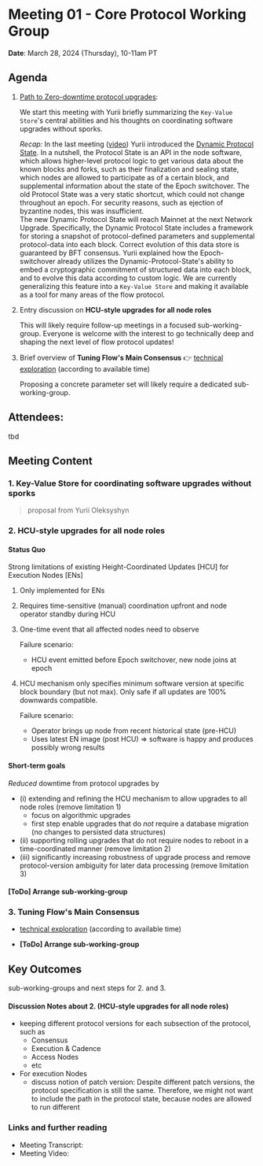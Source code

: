 # Meeting 01 - Core Protocol Working Group

**Date**: March 28, 2024 (Thursday), 10-11am PT

## Agenda 
1. [Path to Zero-downtime protocol upgrades](https://github.com/onflow/Flow-Working-Groups/tree/main/core_protocol_working_group#path-to-zero-downtime-protocol-upgrades):

   We start this meeting with Yurii briefly summarizing the `Key-Value Store`'s central abilities and his thoughts on coordinating software upgrades without sporks.

   _Recap:_ In the last meeting ([video](https://drive.google.com/file/d/1VSnVyZpxQuNhbqB_UFlG-_Im78G_yvod/view?usp=drive_link)) Yurii introduced
   the [Dynamic Protocol State](https://github.com/onflow/Flow-Working-Groups/tree/main/core_protocol_working_group#dynamic-protocol-state-as-a-foundation-for-threat-response-capabilities-eg-ban-slashed-node-revoke-compromised-keys-software-upgrades).
   In a nutshell, the Protocol State is an API in the node software, which allows higher-level protocol logic to get various data about the known blocks and forks,
   such as their finalization and sealing state, which nodes are allowed to participate as of a certain block, and supplemental information about the state of the Epoch switchover.
   The old Protocol State was a very static shortcut, which could not change throughout an epoch. For security reasons, such as ejection of byzantine nodes, this was insufficient.    
   The new Dynamic Protocol State will reach Mainnet at the next Network Upgrade. Specifically, the Dynamic Protocol State includes a framework for storing a snapshot of protocol-defined
   parameters and supplemental protocol-data into each block. Correct evolution of this data store is guaranteed by BFT consensus.
   Yurii explained how the Epoch-switchover already utilizes the Dynamic-Protocol-State's ability to embed a cryptographic commitment of structured data into each block,
   and to evolve this data according to custom logic. We are currently generalizing this feature into a `Key-Value Store` and making it available as a tool for many areas of the flow protocol.      

2. Entry discussion on **HCU-style upgrades for all node roles**

   This will likely require follow-up meetings in a focused sub-working-group. Everyone is welcome with the interest to go technically deep and shaping the next level of flow protocol updates!  

3. Brief overview of **Tuning Flow's Main Consensus** :point_right: [technical exploration](https://www.notion.so/flowfoundation/Cruise-Control-headroom-for-speedups-46dc17e07ae14462b03341e4432a907d?pvs=4) (according to available time)
   
   Proposing a concrete parameter set will likely require a dedicated sub-working-group. 

## Attendees:
tbd


## Meeting Content

### 1. Key-Value Store for coordinating software upgrades without sporks

> proposal from Yurii Oleksyshyn


### 2. HCU-style upgrades for all node roles

#### Status Quo
Strong limitations of existing Height-Coordinated Updates [HCU] for Execution Nodes [ENs]
1. Only implemented for ENs
2. Requires time-sensitive (manual) coordination upfront and node operator standby during HCU
3. One-time event that all affected nodes need to observe

   Failure scenario:
    * HCU event emitted before Epoch switchover, new node joins at epoch

4. HCU mechanism only specifies minimum software version at specific block boundary (but not max).
   Only safe if all updates are 100% downwards compatible.

   Failure scenario:
    * Operator brings up node from recent historical state (pre-HCU)
    * Uses latest EN image (post HCU)
      => software is happy and produces possibly wrong results

#### Short-term goals
_Reduced_ downtime from protocol upgrades by
* (i) extending and refining the HCU mechanism to allow upgrades to all node roles (remove limitation 1)
    * focus on algorithmic upgrades
    * first step enable upgrades that do _not_ require a database migration (no changes to persisted data structures)
* (ii) supporting rolling upgrades that do not require nodes to reboot in a time-coordinated manner (remove limitation 2)
* (iii) significantly increasing robustness of upgrade process and remove protocol-version ambiguity for later data processing (remove limitation 3)



#### [ToDo] Arrange sub-working-group

### 3. Tuning Flow's Main Consensus
* [technical exploration](https://www.notion.so/flowfoundation/Cruise-Control-headroom-for-speedups-46dc17e07ae14462b03341e4432a907d?pvs=4) (according to available time)

* **[ToDo] Arrange sub-working-group**



## Key Outcomes
sub-working-groups and next steps for 2. and 3. 

#### Discussion Notes about 2. (HCU-style upgrades for all node roles)
* keeping different protocol versions for each subsection of the protocol, such as
  * Consensus
  * Execution & Cadence
  * Access Nodes
  * etc
* For execution Nodes
   * discuss notion of patch version:
     Despite different patch versions, the protocol specification is still the same.  Therefore, we might not want to include the path in the protocol state, because nodes are allowed to run different 


### Links and further reading
- Meeting Transcript: 
- Meeting Video:



